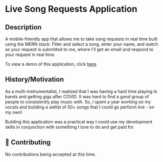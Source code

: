# Live Song Requests Application

## Description

A mobile-friendly app that allows me to take song requests in real time built using the MERN stack. Filter and select a song, enter your name, and watch as your request is submitted to me, where I'll get an email and respond to your request in real time.

To view a demo of this application, click [here](https://www.youtube.com/watch?v=FjLgVD7u3co).

## History/Motivation

As a multi-instrumentalist, I realized that I was having a hard time playing in bands and getting gigs after COVID. It was hard to find a good group of people to consistently play music with. So, I spent a year working on my vocals and building a setlist of 50+ songs that I could go perform live - on my own!

Building this application was a practical way I could use my development skills in conjunction with something I love to do and get paid for.

## 🤝 Contributing

No contributions being accepted at this time.
